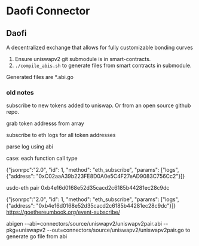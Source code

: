 # Daofi Connector
## Daofi
A decentralized exchange that allows for fully customizable bonding curves

1. Ensure uniswapv2 git submodule is in smart-contracts.
2. `./compile_abis.sh` to generate files from smart contracts in submodule.

Generated files are *.abi.go



### old notes
subscribe to new tokens added to uniswap. Or from an open source github repo.

grab token addresss from array

subscribe to eth logs for all token addresses

parse log using abi

case: each function call type


{"jsonrpc":"2.0", "id": 1, "method": "eth_subscribe", "params": ["logs", {"address": "0xC02aaA39b223FE8D0A0e5C4F27eAD9083C756Cc2"}]}


usdc-eth pair 0xb4e16d0168e52d35cacd2c6185b44281ec28c9dc


{"jsonrpc":"2.0", "id": 1, "method": "eth_subscribe", "params": ["logs", {"address": "0xb4e16d0168e52d35cacd2c6185b44281ec28c9dc"}]}
https://goethereumbook.org/event-subscribe/

abigen --abi=connectors/source/uniswapv2/uniswapv2pair.abi --pkg=uniswapv2 --out=connectors/source/uniswapv2/uniswapv2pair.go
to generate go file from abi


